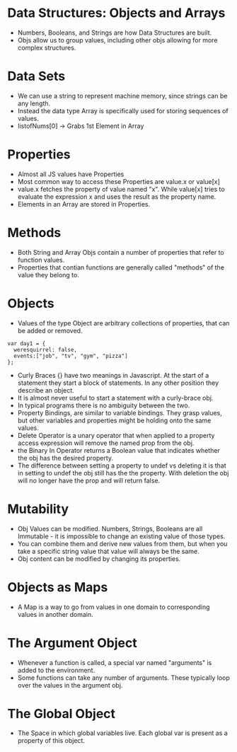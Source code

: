 # Data Structures: Objects and Arrays
- Numbers, Booleans, and Strings are how Data Structures are built.
- Objs allow us to group values, including other objs allowing for more complex structures.

# Data Sets
- We can use a string to represent machine memory, since strings can be any length.
- Instead the data type Array is specifically used for storing sequences of values.
- listofNums[0] -> Grabs 1st Element in Array

# Properties
- Almost all JS values have Properties
- Most common way to access these Properties are value.x or value[x]
- value.x fetches the property of value named "x". While value[x] tries to evaluate the expression x and uses the result as the property name.
- Elements in an Array are stored in Properties.

# Methods
- Both String and Array Objs contain a number of properties that refer to function values.
- Properties that contian functions are generally called "methods" of the value they belong to.

# Objects
- Values of the type Object are arbitrary collections of properties, that can be added or removed.
````
var day1 = {
  weresquirrel: false,
  events:["job", "tv", "gym", "pizza"]
};
````
- Curly Braces {} have two meanings in Javascript. At the start of a statement they start a block of statements. In any other position they describe an object.
- It is almost never useful to start a statement with a curly-brace obj.
- In typical programs there is no ambiguity between the two.
- Property Bindings, are similar to variable bindings. They grasp values, but other variables and properties might be holding onto the same values.
- Delete Operator is a unary operator that when applied to a property access expression will remove the named prop from the obj.
- the Binary In Operator returns a Boolean value that indicates whether the obj has the desired property.
- The difference between setting a property to undef vs deleting it is that in setting to undef the obj still has the the property. With deletion the obj will no longer have the prop and will return false.

# Mutability
- Obj Values can be modified. Numbers, Strings, Booleans are all Immutable - it is impossible to change an existing value of those types.
- You can combine them and derive new values from them, but when you take a specific string value that value will always be the same.
- Obj content can be modified by changing its properties.

# Objects as Maps
- A Map is a way to go from values in one domain to corresponding values in another domain.

# The Argument Object
- Whenever a function is called, a special var named "arguments" is added to the environment.
- Some functions can take any number of arguments. These typically loop over the values in the argument obj.

# The Global Object
- The Space in which global variables live. Each global var is present as a property of this object.
